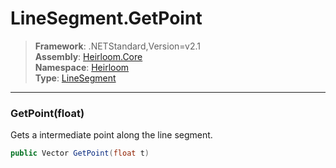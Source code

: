 # LineSegment.GetPoint

> **Framework**: .NETStandard,Version=v2.1  
> **Assembly**: [Heirloom.Core][0]  
> **Namespace**: [Heirloom][0]  
> **Type**: [LineSegment][1]  

--------------------------------------------------------------------------------

### GetPoint(float)

Gets a intermediate point along the line segment.

```cs
public Vector GetPoint(float t)
```

[0]: ..\Heirloom.Core.md
[1]: Heirloom.LineSegment.md
